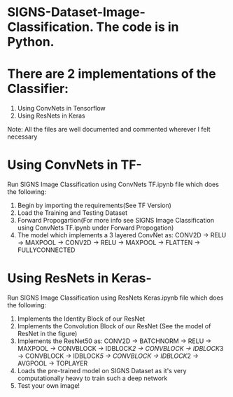 # SIGNS-Dataset-Image-Classification. The code is in Python.
# There are 2 implementations of the Classifier:
  1. Using ConvNets in Tensorflow
  2. Using ResNets in Keras
  
Note: All the files are well documented and commented wherever I felt necessary

# Using ConvNets in TF-

Run SIGNS Image Classification using ConvNets TF.ipynb file which does the following:
  1. Begin by importing the requirements(See TF Version)
  2. Load the Training and Testing Dataset
  3. Forward Propogartion(For more info see SIGNS Image Classification using ConvNets TF.ipynb under Forward Propogation)
  4. The model which implements a 3 layered ConvNet as: 
    CONV2D -> RELU -> MAXPOOL -> CONV2D -> RELU -> MAXPOOL -> FLATTEN -> FULLYCONNECTED

# Using ResNets in Keras-
Run SIGNS Image Classification using ResNets Keras.ipynb file which does the following:
  1. Implements the Identity Block of our ResNet
  2. Implements the Convolution Block of our ResNet
    (See the model of ResNet in the figure)
  3. Implements the ResNet50 as:
    CONV2D -> BATCHNORM -> RELU -> MAXPOOL -> CONVBLOCK -> IDBLOCK*2 -> CONVBLOCK -> IDBLOCK*3
    -> CONVBLOCK -> IDBLOCK*5 -> CONVBLOCK -> IDBLOCK*2 -> AVGPOOL -> TOPLAYER
  4. Loads the pre-trained model on SIGNS Dataset as it's very computationally heavy to train such a deep network
  5. Test your own image!
  

